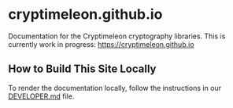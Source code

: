 # cryptimeleon.github.io
Documentation for the Cryptimeleon cryptography libraries.
This is currently work in progress: https://cryptimeleon.github.io

## How to Build This Site Locally

To render the documentation locally, follow the instructions in our [DEVELOPER.md](https://github.com/cryptimeleon/cryptimeleon.github.io/blob/gh-pages/DEVELOPER.md) file.
